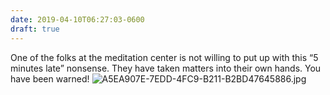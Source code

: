 ```yaml
---
date: 2019-04-10T06:27:03-0600
draft: true
---
```




One of the folks at the meditation center is not willing to put up with this “5 minutes late” nonsense. They have taken matters into their own hands. You have been warned! ![A5EA907E-7EDD-4FC9-B211-B2BD47645886.jpg](http://ianwhitney.micro.blog/uploads/2019/fdf78ae488.jpg)



